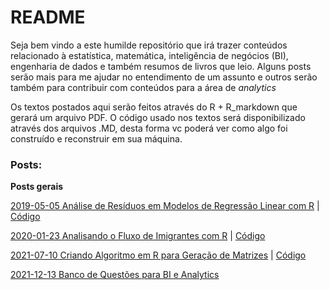 # README

Seja bem vindo a este humilde repositório que irá trazer conteúdos relacionado
à estatística, matemática, inteligência de negócios (BI), engenharia de dados
e também resumos de livros que leio. Alguns posts serão mais para me ajudar
no entendimento de um assunto e outros serão também para contribuir com
conteúdos para a área de *analytics*

Os textos postados aqui serão feitos através do R + R_markdown
que gerará um arquivo PDF. O código usado nos textos será disponibilizado
através dos arquivos .MD, desta forma vc poderá ver como algo foi construído e
reconstruir em sua máquina.

### Posts:

**Posts gerais**

[2019-05-05 Análise de Resíduos em Modelos de Regressão Linear com R](https://github.com/FranciscoPiccolo/franciscopiccolo.github.io/blob/master/Code%20Repository/01.residual_analysis_in_econometric_models_20190905/article.pdf) | [Código](https://github.com/FranciscoPiccolo/franciscopiccolo.github.io/blob/master/Code%20Repository/01.residual_analysis_in_econometric_models_20190905/article.Rmd)

[2020-01-23 Analisando o Fluxo de Imigrantes com R](https://github.com/FranciscoPiccolo/franciscopiccolo.github.io/blob/master/Code%20Repository/02.analyzing_migration_flow_with_r_20200123/article.pdf) | [Código](https://github.com/FranciscoPiccolo/franciscopiccolo.github.io/blob/master/Code%20Repository/02.analyzing_migration_flow_with_r_20200123/article.Rmd)

[2021-07-10 Criando Algoritmo em R para Geração de Matrizes](https://github.com/FranciscoPiccolo/franciscopiccolo.github.io/blob/master/Code%20Repository/04.matrix_generator_algorithm/article.pdf) | [Código](https://github.com/FranciscoPiccolo/franciscopiccolo.github.io/blob/master/Code%20Repository/04.matrix_generator_algorithm/article.Rmd)

[2021-12-13 Banco de Questões para BI e Analytics](https://github.com/FranciscoPiccolo/franciscopiccolo.github.io/blob/master/Code%20Repository/03.analytics_qa_20211213/article.md)
